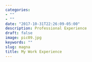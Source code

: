 ```yaml
---
categories:
- ""
- ""
date: "2017-10-31T22:26:09-05:00"
description: Professional Experience
draft: false
image: pic09.jpg
keywords: ""
slug: magna
title: My Work Experience 
---
```


